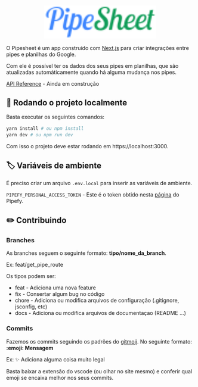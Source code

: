 <br />
<p align="center">
  <img src="public/logo.svg" alt="PipeSheet logo" width="300"/>
</p>



O Pipesheet é um app construído com [Next.js](https://nextjs.org/) para criar integrações entre pipes e planilhas do Google.

Com ele é possível ter os dados dos seus pipes em planilhas, que são atualizadas automáticamente quando há alguma mudança nos pipes.

[API Reference]() - Ainda em construção

## 🚀 Rodando o projeto localmente

Basta executar os seguintes comandos:

```bash
yarn install # ou npm install
yarn dev # ou npm run dev
```

Com isso o projeto deve estar rodando em https://localhost:3000.

## 🏷️ Variáveis de ambiente

É preciso criar um arquivo `.env.local` para inserir as variáveis de ambiente.

`PIPEFY_PERSONAL_ACCESS_TOKEN` - Este é o token obtido nesta [página](https://app.pipefy.com/tokens) do Pipefy.

## ✏️ Contribuindo

### Branches

As branches seguem o seguinte formato: **tipo/nome_da_branch**. 

Ex: feat/get_pipe_route

Os tipos podem ser:

- feat - Adiciona uma nova feature
- fix - Consertar algum bug no código
- chore - Adiciona ou modifica arquivos de configuração (.gitignore, jsconfig, etc)
- docs - Adiciona ou modifica arquivos de documentaçao (README ...)

### Commits

Fazemos os commits seguindo os padrões do [gitmoji](https://gitmoji.dev/). No seguinte formato: **:emoji: Mensagem**

Ex: ✨ Adiciona alguma coisa muito legal

Basta baixar a extensão do vscode (ou olhar no site mesmo) e conferir qual emoji se encaixa melhor nos seus commits.

